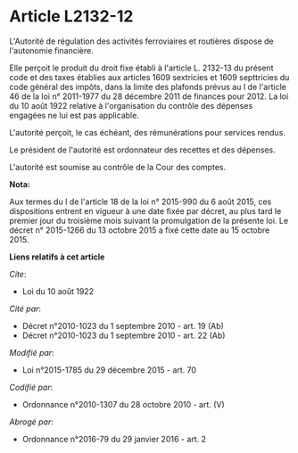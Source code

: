 # Article L2132-12

L'Autorité de régulation des activités ferroviaires et routières dispose de l'autonomie financière. 

Elle perçoit le produit du droit fixe établi à  l'article L. 2132-13 du présent code et des taxes établies aux articles 1609
sextricies et 1609 septtricies du code général des impôts, dans la limite des plafonds prévus au I de l'article 46 de la loi
n° 2011-1977 du 28 décembre 2011 de finances pour 2012. La loi du 10 août 1922 relative à l'organisation du contrôle des
dépenses engagées ne lui est pas applicable. 

L'autorité perçoit, le cas échéant, des rémunérations pour services rendus. 

Le président de l'autorité est ordonnateur des recettes et des dépenses. 

L'autorité est soumise au contrôle de la Cour des comptes.

**Nota:**

Aux termes du I de l'article 18 de la loi n° 2015-990 du 6 août 2015, ces dispositions entrent en vigueur à une date fixée
par décret, au plus tard le premier jour du troisième mois suivant la promulgation de la présente loi. Le décret n° 2015-1266
du 13 octobre 2015 a fixé cette date au 15 octobre 2015.

**Liens relatifs à cet article**

_Cite_:

  - Loi du 10 août 1922

_Cité par_:

  - Décret n°2010-1023 du 1 septembre 2010 - art. 19 (Ab)
  - Décret n°2010-1023 du 1 septembre 2010 - art. 22 (Ab)

_Modifié par_:

  - Loi n°2015-1785 du 29 décembre 2015 - art. 70

_Codifié par_:

  - Ordonnance n°2010-1307 du 28 octobre 2010 - art. (V)

_Abrogé par_:

  - Ordonnance n°2016-79 du 29 janvier 2016 - art. 2
